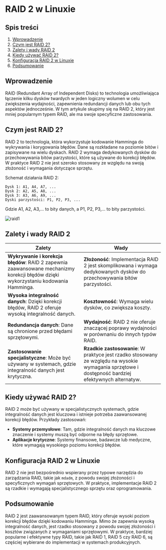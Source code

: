 # RAID 2 w Linuxie

## Spis treści
1. [Wprowadzenie](#wprowadzenie)
2. [Czym jest RAID 2?](#czym-jest-raid-2)
3. [Zalety i wady RAID 2](#zalety-i-wady-raid-2)
4. [Kiedy używać RAID 2?](#kiedy-używać-raid-2)
5. [Konfiguracja RAID 2 w Linuxie](#konfiguracja-raid-2-w-linuxie)
6. [Podsumowanie](#podsumowanie)

## Wprowadzenie

RAID (Redundant Array of Independent Disks) to technologia umożliwiająca łączenie kilku dysków twardych w jeden logiczny wolumen w celu zwiększenia wydajności, zapewnienia redundancji danych lub obu tych aspektów jednocześnie. W tym artykule skupimy się na RAID 2, który jest mniej popularnym typem RAID, ale ma swoje specyficzne zastosowania.

## Czym jest RAID 2?

RAID 2 to technologia, która wykorzystuje kodowanie Hamminga do wykrywania i korygowania błędów. Dane są rozkładane na poziomie bitów i zapisywane na wielu dyskach. RAID 2 wymaga dedykowanych dysków do przechowywania bitów parzystości, które są używane do korekcji błędów. W praktyce RAID 2 nie jest szeroko stosowany ze względu na swoją złożoność i wymagania dotyczące sprzętu.

Schemat działania RAID 2:
```
Dysk 1: A1, A4, A7, ...
Dysk 2: A2, A5, A8, ...
Dysk 3: A3, A6, A9, ...
Dyski parzystości: P1, P2, P3, ...
```
Gdzie A1, A2, A3,... to bity danych, a P1, P2, P3,... to bity parzystości.

![raid1](3_2_1_raid2.png)

## Zalety i wady RAID 2

| Zalety                   | Wady                           |
|--------------------------|--------------------------------|
| **Wykrywanie i korekcja błędów**: RAID 2 zapewnia zaawansowane mechanizmy korekcji błędów dzięki wykorzystaniu kodowania Hamminga. | **Złożoność**: Implementacja RAID 2 jest skomplikowana i wymaga dedykowanych dysków do przechowywania bitów parzystości. |
| **Wysoka integralność danych**: Dzięki korekcji błędów, RAID 2 oferuje wysoką integralność danych. | **Kosztowność**: Wymaga wielu dysków, co zwiększa koszty. |
| **Redundancja danych**: Dane są chronione przed błędami sprzętowymi. | **Wydajność**: RAID 2 nie oferuje znaczącej poprawy wydajności w porównaniu do innych typów RAID. |
| **Zastosowanie specjalistyczne**: Może być używany w systemach, gdzie integralność danych jest krytyczna. | **Rzadkie zastosowanie**: W praktyce jest rzadko stosowany ze względu na wysokie wymagania sprzętowe i dostępność bardziej efektywnych alternatyw. |

## Kiedy używać RAID 2?

RAID 2 może być używany w specjalistycznych systemach, gdzie integralność danych jest kluczowa i istnieje potrzeba zaawansowanej korekcji błędów. Przykłady zastosowań:

- **Systemy przemysłowe**: Tam, gdzie integralność danych ma kluczowe znaczenie i systemy muszą być odporne na błędy sprzętowe.
- **Aplikacje krytyczne**: Systemy finansowe, badawcze lub medyczne, które wymagają wysokiego poziomu korekcji błędów.

## Konfiguracja RAID 2 w Linuxie

RAID 2 nie jest bezpośrednio wspierany przez typowe narzędzia do zarządzania RAID, takie jak `mdadm`, z powodu swojej złożoności i specyficznych wymagań sprzętowych. W praktyce, implementacje RAID 2 są rzadkie i wymagają specjalistycznego sprzętu oraz oprogramowania.

## Podsumowanie

RAID 2 jest zaawansowanym typem RAID, który oferuje wysoki poziom korekcji błędów dzięki kodowaniu Hamminga. Mimo że zapewnia wysoką integralność danych, jest rzadko stosowany z powodu swojej złożoności i kosztów związanych z wymaganiami sprzętowymi. W praktyce, bardziej popularne i efektywne typy RAID, takie jak RAID 1, RAID 5 czy RAID 6, są częściej wybierane do implementacji w systemach produkcyjnych.


